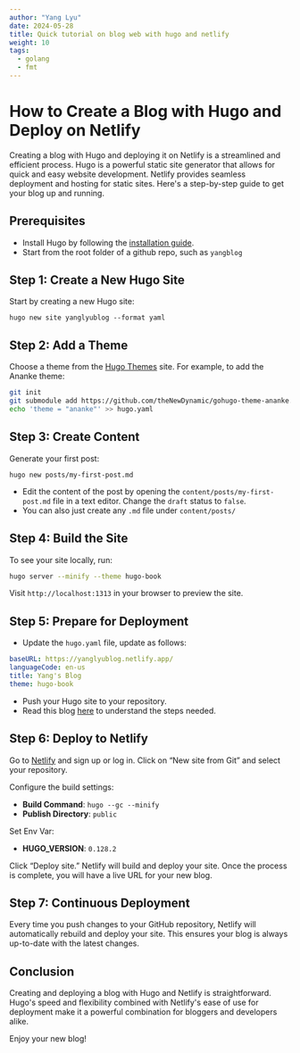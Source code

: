```yaml
---
author: "Yang Lyu"
date: 2024-05-28
title: Quick tutorial on blog web with hugo and netlify
weight: 10
tags:
  - golang
  - fmt
---
```


# How to Create a Blog with Hugo and Deploy on Netlify

Creating a blog with Hugo and deploying it on Netlify is a streamlined and efficient process. Hugo is a powerful static site generator that allows for quick and easy website development. Netlify provides seamless deployment and hosting for static sites. Here's a step-by-step guide to get your blog up and running.

## Prerequisites
- Install Hugo by following the [installation guide](https://gohugo.io/getting-started/installing/).
- Start from the root folder of a github repo, such as `yangblog`

## Step 1: Create a New Hugo Site
Start by creating a new Hugo site:
```
hugo new site yanglyublog --format yaml
```

## Step 2: Add a Theme
Choose a theme from the [Hugo Themes](https://themes.gohugo.io/) site. For example, to add the Ananke theme:

```bash
git init
git submodule add https://github.com/theNewDynamic/gohugo-theme-ananke.git themes/ananke
echo 'theme = "ananke"' >> hugo.yaml
```

## Step 3: Create Content
Generate your first post:

```
hugo new posts/my-first-post.md
```

- Edit the content of the post by opening the `content/posts/my-first-post.md` file in a text editor. Change the `draft` status to `false`.
- You can also just create any `.md` file under `content/posts/`

## Step 4: Build the Site
To see your site locally, run:

```bash
hugo server --minify --theme hugo-book
```

Visit `http://localhost:1313` in your browser to preview the site.

## Step 5: Prepare for Deployment

- Update the `hugo.yaml` file, update as follows:

```yaml
baseURL: https://yanglyublog.netlify.app/
languageCode: en-us
title: Yang's Blog
theme: hugo-book
```

- Push your Hugo site to your repository.
- Read this blog [here](https://gohugo.io/hosting-and-deployment/hosting-on-netlify/) to understand the steps needed.

## Step 6: Deploy to Netlify

Go to [Netlify](https://www.netlify.com/) and sign up or log in. Click on “New site from Git” and select your repository.

Configure the build settings:
- **Build Command**: `hugo --gc --minify`
- **Publish Directory**: `public`

Set Env Var: 
- **HUGO_VERSION**: `0.128.2`

Click “Deploy site.” Netlify will build and deploy your site. Once the process is complete, you will have a live URL for your new blog.

## Step 7: Continuous Deployment
Every time you push changes to your GitHub repository, Netlify will automatically rebuild and deploy your site. This ensures your blog is always up-to-date with the latest changes.

## Conclusion
Creating and deploying a blog with Hugo and Netlify is straightforward. Hugo's speed and flexibility combined with Netlify's ease of use for deployment make it a powerful combination for bloggers and developers alike.

Enjoy your new blog!

